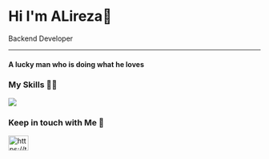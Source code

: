 Hi I'm ALireza👋
======
 

Backend Developer


---

<h4>A lucky man who is doing what he loves<h3/>

<h3>My Skills 🎲🧩</h3>
<p align="left">
  <img src="https://skillicons.dev/icons?i=html,css,sass,bootstrap,tailwind,javascript,ts,react,redux,nextjs,nodejs,express,mongodb,mysql,postgres,redis,npm,git,github,postman,docker"/>
<!--   nestjs,graphql,jest,docker,postgres,rabbitmq -->
</p>

<h3>Keep in touch with Me 🤙</h3>
<a href="https://t.me/Alireza_edk13" target="blank"><img align="center" src="https://upload.wikimedia.org/wikipedia/commons/8/82/Telegram_logo.svg" alt="https://t.me/HosseinDeveloper" height="30" width="40" /></a>
